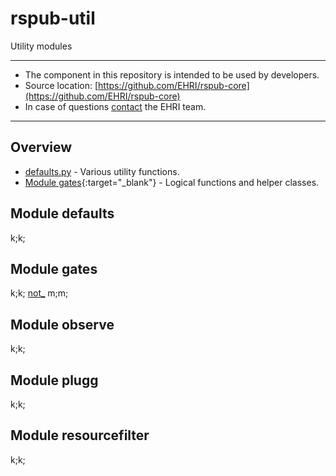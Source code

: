 # rspub-util
Utility modules

---
- The component in this repository is intended to be used by developers.
- Source location: [https://github.com/EHRI/rspub-core](https://github.com/EHRI/rspub-core)
- In case of questions [contact](https://github.com/EHRI/rspub-core/issues/new) the EHRI team.

---

## Overview

- [defaults.py](defaults.py) - Various utility functions.
- [Module gates](http://htmlpreview.github.com/?https://github.com/EHRI/rspub-core/blob/master/docs/rspub/util/gates.m.html){:target="_blank"} - Logical functions and helper classes.

## Module defaults

k;k;

## Module gates

k;k;
[not_](docs/gates.html)
m;m;

## Module observe

k;k;

## Module plugg

k;k;

## Module resourcefilter

k;k;

